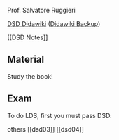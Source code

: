 Prof. Salvatore Ruggieri

[DSD Didawiki](http://didawiki.di.unipi.it/doku.php/mds/dsd/start)
([Didawiki Backup](https://pocket.co/share/0a78cb70-abf8-4935-a370-a6397a349390))

[[DSD Notes]]

## Material
Study the book!

## Exam
To do LDS, first you must pass DSD.

others
[[dsd03]]
[[dsd04]]





